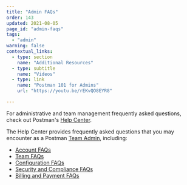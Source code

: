 ```yaml
---
title: "Admin FAQs"
order: 143
updated: 2021-08-05
page_id: "admin-faqs"
tags:
  - "admin"
warning: false
contextual_links:
  - type: section
    name: "Additional Resources"
  - type: subtitle
    name: "Videos"
  - type: link
    name: "Postman 101 for Admins"
    url: "https://youtu.be/rEKvQO8EYR8"

---
```


For administrative and team management frequently asked questions, check out Postman's [Help Center](https://support.postman.com/hc/en-us).

The Help Center provides frequently asked questions that you may encounter as a Postman [Team Admin](/docs/collaborating-in-postman/roles-and-permissions/#team-roles), including:

* [Account FAQs](https://support.postman.com/hc/en-us/sections/8180192954903-Account)
* [Team FAQs](https://support.postman.com/hc/en-us/sections/8180228102551-Teams)
* [Configuration FAQs](https://support.postman.com/hc/en-us/sections/8180233406615-Postman-configuration-)
* [Security and Compliance FAQs](https://support.postman.com/hc/en-us/sections/8180247005975-Security-and-Compliance)
* [Billing and Payment FAQs](https://support.postman.com/hc/en-us/categories/115000609205-Billing-and-Payment)
